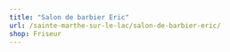 ```yaml
---
title: "Salon de barbier Eric"
url: /sainte-marthe-sur-le-lac/salon-de-barbier-eric/
shop: Friseur
---
```

